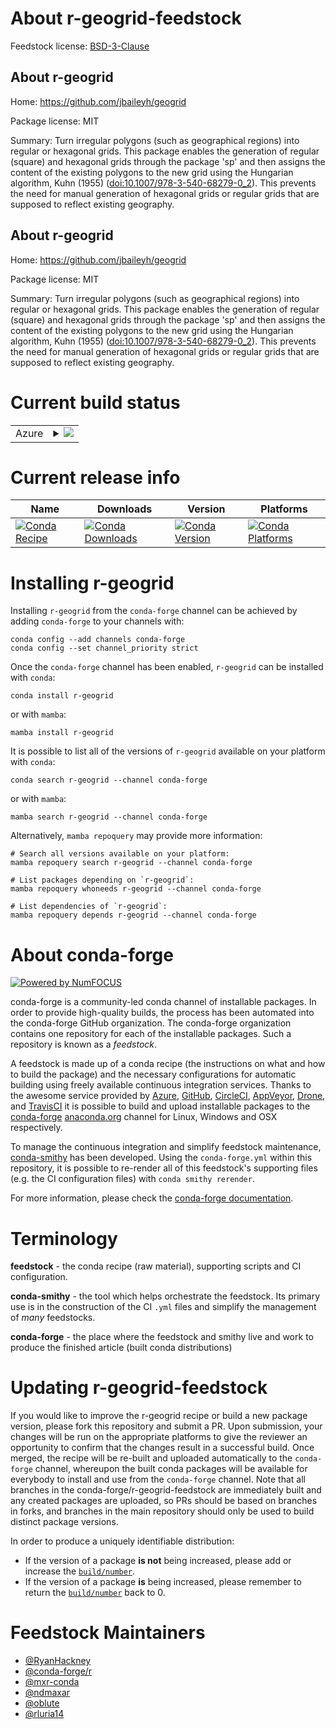 About r-geogrid-feedstock
=========================

Feedstock license: [BSD-3-Clause](https://github.com/conda-forge/r-geogrid-feedstock/blob/main/LICENSE.txt)


About r-geogrid
---------------

Home: https://github.com/jbaileyh/geogrid

Package license: MIT

Summary: Turn irregular polygons (such as geographical regions) into regular or hexagonal grids. This package enables the generation of regular (square) and hexagonal grids through the package 'sp' and then assigns the content of the existing polygons to the new grid using the Hungarian algorithm, Kuhn (1955) (<doi:10.1007/978-3-540-68279-0_2>). This prevents the need for manual generation of hexagonal grids or regular grids that are supposed to reflect existing geography.

About r-geogrid
---------------

Home: https://github.com/jbaileyh/geogrid

Package license: MIT

Summary: Turn irregular polygons (such as geographical regions) into regular or hexagonal grids. This package enables the generation of regular (square) and hexagonal grids through the package 'sp' and then assigns the content of the existing polygons to the new grid using the Hungarian algorithm, Kuhn (1955) (<doi:10.1007/978-3-540-68279-0_2>). This prevents the need for manual generation of hexagonal grids or regular grids that are supposed to reflect existing geography.

Current build status
====================


<table>
    
  <tr>
    <td>Azure</td>
    <td>
      <details>
        <summary>
          <a href="https://dev.azure.com/conda-forge/feedstock-builds/_build/latest?definitionId=10748&branchName=main">
            <img src="https://dev.azure.com/conda-forge/feedstock-builds/_apis/build/status/r-geogrid-feedstock?branchName=main">
          </a>
        </summary>
        <table>
          <thead><tr><th>Variant</th><th>Status</th></tr></thead>
          <tbody><tr>
              <td>linux_64_r_base4.4</td>
              <td>
                <a href="https://dev.azure.com/conda-forge/feedstock-builds/_build/latest?definitionId=10748&branchName=main">
                  <img src="https://dev.azure.com/conda-forge/feedstock-builds/_apis/build/status/r-geogrid-feedstock?branchName=main&jobName=linux&configuration=linux%20linux_64_r_base4.4" alt="variant">
                </a>
              </td>
            </tr><tr>
              <td>linux_64_r_base4.5</td>
              <td>
                <a href="https://dev.azure.com/conda-forge/feedstock-builds/_build/latest?definitionId=10748&branchName=main">
                  <img src="https://dev.azure.com/conda-forge/feedstock-builds/_apis/build/status/r-geogrid-feedstock?branchName=main&jobName=linux&configuration=linux%20linux_64_r_base4.5" alt="variant">
                </a>
              </td>
            </tr><tr>
              <td>osx_64_r_base4.4</td>
              <td>
                <a href="https://dev.azure.com/conda-forge/feedstock-builds/_build/latest?definitionId=10748&branchName=main">
                  <img src="https://dev.azure.com/conda-forge/feedstock-builds/_apis/build/status/r-geogrid-feedstock?branchName=main&jobName=osx&configuration=osx%20osx_64_r_base4.4" alt="variant">
                </a>
              </td>
            </tr><tr>
              <td>osx_64_r_base4.5</td>
              <td>
                <a href="https://dev.azure.com/conda-forge/feedstock-builds/_build/latest?definitionId=10748&branchName=main">
                  <img src="https://dev.azure.com/conda-forge/feedstock-builds/_apis/build/status/r-geogrid-feedstock?branchName=main&jobName=osx&configuration=osx%20osx_64_r_base4.5" alt="variant">
                </a>
              </td>
            </tr><tr>
              <td>win_64_r_base4.4</td>
              <td>
                <a href="https://dev.azure.com/conda-forge/feedstock-builds/_build/latest?definitionId=10748&branchName=main">
                  <img src="https://dev.azure.com/conda-forge/feedstock-builds/_apis/build/status/r-geogrid-feedstock?branchName=main&jobName=win&configuration=win%20win_64_r_base4.4" alt="variant">
                </a>
              </td>
            </tr><tr>
              <td>win_64_r_base4.5</td>
              <td>
                <a href="https://dev.azure.com/conda-forge/feedstock-builds/_build/latest?definitionId=10748&branchName=main">
                  <img src="https://dev.azure.com/conda-forge/feedstock-builds/_apis/build/status/r-geogrid-feedstock?branchName=main&jobName=win&configuration=win%20win_64_r_base4.5" alt="variant">
                </a>
              </td>
            </tr>
          </tbody>
        </table>
      </details>
    </td>
  </tr>
</table>

Current release info
====================

| Name | Downloads | Version | Platforms |
| --- | --- | --- | --- |
| [![Conda Recipe](https://img.shields.io/badge/recipe-r--geogrid-green.svg)](https://anaconda.org/conda-forge/r-geogrid) | [![Conda Downloads](https://img.shields.io/conda/dn/conda-forge/r-geogrid.svg)](https://anaconda.org/conda-forge/r-geogrid) | [![Conda Version](https://img.shields.io/conda/vn/conda-forge/r-geogrid.svg)](https://anaconda.org/conda-forge/r-geogrid) | [![Conda Platforms](https://img.shields.io/conda/pn/conda-forge/r-geogrid.svg)](https://anaconda.org/conda-forge/r-geogrid) |

Installing r-geogrid
====================

Installing `r-geogrid` from the `conda-forge` channel can be achieved by adding `conda-forge` to your channels with:

```
conda config --add channels conda-forge
conda config --set channel_priority strict
```

Once the `conda-forge` channel has been enabled, `r-geogrid` can be installed with `conda`:

```
conda install r-geogrid
```

or with `mamba`:

```
mamba install r-geogrid
```

It is possible to list all of the versions of `r-geogrid` available on your platform with `conda`:

```
conda search r-geogrid --channel conda-forge
```

or with `mamba`:

```
mamba search r-geogrid --channel conda-forge
```

Alternatively, `mamba repoquery` may provide more information:

```
# Search all versions available on your platform:
mamba repoquery search r-geogrid --channel conda-forge

# List packages depending on `r-geogrid`:
mamba repoquery whoneeds r-geogrid --channel conda-forge

# List dependencies of `r-geogrid`:
mamba repoquery depends r-geogrid --channel conda-forge
```


About conda-forge
=================

[![Powered by
NumFOCUS](https://img.shields.io/badge/powered%20by-NumFOCUS-orange.svg?style=flat&colorA=E1523D&colorB=007D8A)](https://numfocus.org)

conda-forge is a community-led conda channel of installable packages.
In order to provide high-quality builds, the process has been automated into the
conda-forge GitHub organization. The conda-forge organization contains one repository
for each of the installable packages. Such a repository is known as a *feedstock*.

A feedstock is made up of a conda recipe (the instructions on what and how to build
the package) and the necessary configurations for automatic building using freely
available continuous integration services. Thanks to the awesome service provided by
[Azure](https://azure.microsoft.com/en-us/services/devops/), [GitHub](https://github.com/),
[CircleCI](https://circleci.com/), [AppVeyor](https://www.appveyor.com/),
[Drone](https://cloud.drone.io/welcome), and [TravisCI](https://travis-ci.com/)
it is possible to build and upload installable packages to the
[conda-forge](https://anaconda.org/conda-forge) [anaconda.org](https://anaconda.org/)
channel for Linux, Windows and OSX respectively.

To manage the continuous integration and simplify feedstock maintenance,
[conda-smithy](https://github.com/conda-forge/conda-smithy) has been developed.
Using the ``conda-forge.yml`` within this repository, it is possible to re-render all of
this feedstock's supporting files (e.g. the CI configuration files) with ``conda smithy rerender``.

For more information, please check the [conda-forge documentation](https://conda-forge.org/docs/).

Terminology
===========

**feedstock** - the conda recipe (raw material), supporting scripts and CI configuration.

**conda-smithy** - the tool which helps orchestrate the feedstock.
                   Its primary use is in the construction of the CI ``.yml`` files
                   and simplify the management of *many* feedstocks.

**conda-forge** - the place where the feedstock and smithy live and work to
                  produce the finished article (built conda distributions)


Updating r-geogrid-feedstock
============================

If you would like to improve the r-geogrid recipe or build a new
package version, please fork this repository and submit a PR. Upon submission,
your changes will be run on the appropriate platforms to give the reviewer an
opportunity to confirm that the changes result in a successful build. Once
merged, the recipe will be re-built and uploaded automatically to the
`conda-forge` channel, whereupon the built conda packages will be available for
everybody to install and use from the `conda-forge` channel.
Note that all branches in the conda-forge/r-geogrid-feedstock are
immediately built and any created packages are uploaded, so PRs should be based
on branches in forks, and branches in the main repository should only be used to
build distinct package versions.

In order to produce a uniquely identifiable distribution:
 * If the version of a package **is not** being increased, please add or increase
   the [``build/number``](https://docs.conda.io/projects/conda-build/en/latest/resources/define-metadata.html#build-number-and-string).
 * If the version of a package **is** being increased, please remember to return
   the [``build/number``](https://docs.conda.io/projects/conda-build/en/latest/resources/define-metadata.html#build-number-and-string)
   back to 0.

Feedstock Maintainers
=====================

* [@RyanHackney](https://github.com/RyanHackney/)
* [@conda-forge/r](https://github.com/orgs/conda-forge/teams/r/)
* [@mxr-conda](https://github.com/mxr-conda/)
* [@ndmaxar](https://github.com/ndmaxar/)
* [@oblute](https://github.com/oblute/)
* [@rluria14](https://github.com/rluria14/)

